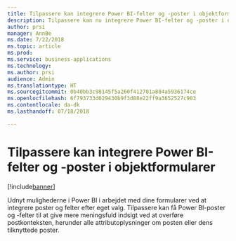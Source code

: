 ```yaml
---
title: Tilpassere kan integrere Power BI-felter og -poster i objektformularer
description: Tilpassere kan nu integrere Power BI-felter og -poster i objektformularer
author: prsi
manager: AnnBe
ms.date: 7/22/2018
ms.topic: article
ms.prod: 
ms.service: business-applications
ms.technology: 
ms.author: prsi
audience: Admin
ms.translationtype: HT
ms.sourcegitcommit: 0b40bb3c98145f5a260f412701a884a5936174ce
ms.openlocfilehash: 6f793733d029430b9f3d88e22ff9a3652527c903
ms.contentlocale: da-dk
ms.lasthandoff: 07/18/2018

---
```

# <a name="customizers-can-embed-power-bi-tiles-and-reports-in-entity-forms"></a>Tilpassere kan integrere Power BI-felter og -poster i objektformularer


[!include[banner](../../includes/banner.md)]

Udnyt mulighederne i Power BI i arbejdet med dine formularer ved at integrere poster og felter efter eget valg. Tilpassere kan få Power BI-poster og -felter til at give mere meningsfuld indsigt ved at overføre postkonteksten, herunder alle attributoplysninger om posten eller dens tilknyttede poster.

